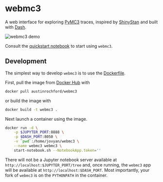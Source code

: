 # webmc3
A web interface for exploring [PyMC3](https://github.com/pymc-devs/pymc3) traces, inspired by [ShinyStan](https://github.com/stan-dev/shinystan) and built with [Dash](https://github.com/plotly/dash).

![webmc3 demo](https://media.giphy.com/media/3ohc18OfTZ2poulJII/giphy.gif)

Consult the [quickstart notebook](/docs/notebooks/Quickstart.ipynb) to start using `webmc3`.

## Development

The simplest way to develop `webmc3` is to use the [Dockerfile](/Dockerfile).

First, pull the image from [Docker Hub](https://hub.docker.com/r/austinrochford/webmc3/) with

```bash
docker pull austinrochford/webmc3
```

or build the image with

```bash
docker build -t webmc3 .
```

Next launch a container using the image.

```bash
docker run -d \
    -p $JUPYTER_PORT:8888 \
    -p $DASH_PORT:8050 \
    -v `pwd`:/home/jovyan/webmc3 \
    --name webmc3 webmc3 \
    start-notebook.sh --NotebookApp.token=''
```

There will not be a Jupyter notebook server available at `http://localhost:$JUPYTER_PORT/tree` and, once running, the `webmc3` app will be available at `http://localhost:$DASH_PORT`.  Most importantly, your fork of `webmc3` is on the `PYTHONPATH` in the container.
